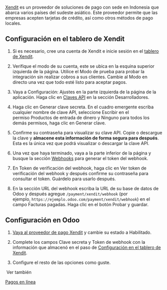 [Xendit](https://www.xendit.co/) es un proveedor de soluciones de pago con sede en Indonesia que abarca varios países del sudeste asiático. Este proveedor permite que las empresas acepten tarjetas de crédito, así como otros métodos de pago locales.

## Configuración en el tablero de Xendit[](https://www.odoo.com/documentation/17.0/es/applications/finance/payment_providers/xendit.html#configuration-on-the-xendit-dashboard "Enlazar permanentemente con este título")

1. Si es necesario, cree una cuenta de Xendit e inicie sesión en el [tablero de Xendit](https://dashboard.xendit.co/).
    
2. Verifique el modo de su cuenta, este se ubica en la esquina superior izquierda de la página. Utilice el Modo de prueba para probar la integración sin realizar cobros a sus clientes. Cambie al Modo en directo una vez que todo esté listo para aceptar pagos.
    
3. Vaya a Configuración: Ajustes en la parte izquierda de la página de la aplicación. Haga clic en [Claves API](https://dashboard.xendit.co/settings/developers#api-keys) en la sección Desarrolladores.
    
4. Haga clic en Generar clave secreta. En el cuadro emergente escriba cualquier nombre de clave API, seleccione Escribir en el permiso Productos de entrada de dinero y Ninguno para todos los demás permisos, haga clic en Generar clave.
    
5. Confirme su contraseña para visualizar su clave API. Copie o descargue la clave y **almacene esta información de forma segura para después**. Esta es la única vez que podrá visualizar o descargar la clave API.
    
6. Una vez que haya terminado, vaya a la parte inferior de la página y busque la sección [Webhooks](https://dashboard.xendit.co/settings/developers#webhooks) para generar el token del webhook.
    
7. En Token de verificación del webhook, haga clic en Ver token de verificación del webhook y después confirme su contraseña para consultar el token. Guárdelo para usarlo después.
    
8. En la sección URL del webhook escriba la URL de su base de datos de Odoo y después agregue `/payment/xendit/webhook` (por ejemplo, `https://ejemplo.odoo.com/payment/xendit/webhook`) en el campo Facturas pagadas. Haga clic en el botón Probar y guardar.
    

## Configuración en Odoo[](https://www.odoo.com/documentation/17.0/es/applications/finance/payment_providers/xendit.html#configuration-on-odoo "Enlazar permanentemente con este título")

1. [Vaya al proveedor de pago Xendit](https://www.odoo.com/documentation/17.0/es/applications/finance/payment_providers.html#payment-providers-add-new) y cambie su estado a Habilitado.
    
2. Complete los campos Clave secreta y Token de webhook con la información que almacenó en el paso de [Configuración en el tablero de Xendit](https://www.odoo.com/documentation/17.0/es/applications/finance/payment_providers/xendit.html#payment-providers-xendit-configure-dashboard).
    
3. Configure el resto de las opciones como guste.
    

 Ver también

[Pagos en línea](https://www.odoo.com/documentation/17.0/es/applications/finance/payment_providers.html)